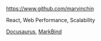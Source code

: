 
<!-- Give link to your github home page -->
<span id="github">https://www.github.com/marvinchin</span>

<!-- Give up to 3 expertise areas that you claim credit for -->
<span id="areas">React, Web Performance, Scalability</span>

<!-- Give your internal and external projects related to the module -->
<span id="projects">[Docusaurus](https://github.com/facebook/docusaurus), [MarkBind](https://github.com/MarkBind/markbind)</span>
